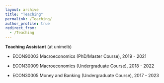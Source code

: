 ```yaml
---
layout: archive
title: "Teaching"
permalink: /Teaching/
author_profile: true
redirect_from:
  - /Teaching
---
```



**Teaching Assistant** (at unimelb)

* ECON90003 Macroeconomics (PhD/Master Course), 2019 - 2021

* ECON30009 Macroeconomics (Undergraduate Course), 2018 - 2022

* ECON30005 Money and Banking (Undergraduate Course), 2017 - 2023




